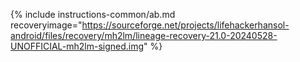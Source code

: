 {% include instructions-common/ab.md recoveryimage="https://sourceforge.net/projects/lifehackerhansol-android/files/recovery/mh2lm/lineage-recovery-21.0-20240528-UNOFFICIAL-mh2lm-signed.img" %}
